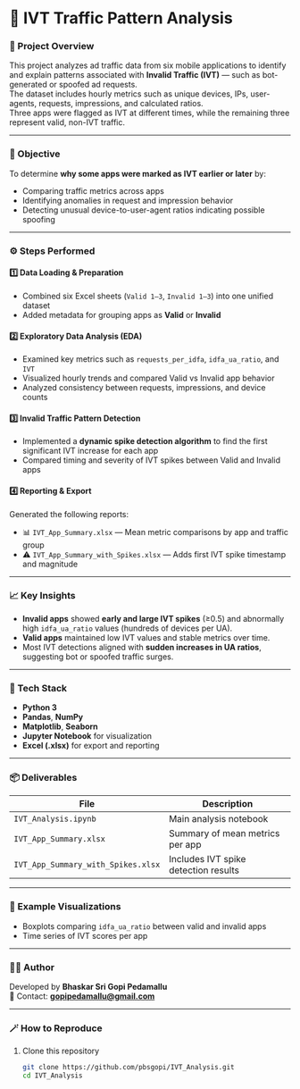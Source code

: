 # 🧠 IVT Traffic Pattern Analysis

### 📄 Project Overview
This project analyzes ad traffic data from six mobile applications to identify and explain patterns associated with **Invalid Traffic (IVT)** — such as bot-generated or spoofed ad requests.  
The dataset includes hourly metrics such as unique devices, IPs, user-agents, requests, impressions, and calculated ratios.  
Three apps were flagged as IVT at different times, while the remaining three represent valid, non-IVT traffic.

---

### 🎯 Objective
To determine **why some apps were marked as IVT earlier or later** by:
- Comparing traffic metrics across apps
- Identifying anomalies in request and impression behavior
- Detecting unusual device-to-user-agent ratios indicating possible spoofing

---

### ⚙️ Steps Performed

#### 1️⃣ Data Loading & Preparation
- Combined six Excel sheets (`Valid 1–3`, `Invalid 1–3`) into one unified dataset  
- Added metadata for grouping apps as **Valid** or **Invalid**

#### 2️⃣ Exploratory Data Analysis (EDA)
- Examined key metrics such as `requests_per_idfa`, `idfa_ua_ratio`, and `IVT`
- Visualized hourly trends and compared Valid vs Invalid app behavior
- Analyzed consistency between requests, impressions, and device counts

#### 3️⃣ Invalid Traffic Pattern Detection
- Implemented a **dynamic spike detection algorithm** to find the first significant IVT increase for each app  
- Compared timing and severity of IVT spikes between Valid and Invalid apps

#### 4️⃣ Reporting & Export
Generated the following reports:
- 📊 `IVT_App_Summary.xlsx` — Mean metric comparisons by app and traffic group  
- ⚠️ `IVT_App_Summary_with_Spikes.xlsx` — Adds first IVT spike timestamp and magnitude  

---

### 📈 Key Insights
- **Invalid apps** showed **early and large IVT spikes** (≥0.5) and abnormally high `idfa_ua_ratio` values (hundreds of devices per UA).  
- **Valid apps** maintained low IVT values and stable metrics over time.  
- Most IVT detections aligned with **sudden increases in UA ratios**, suggesting bot or spoofed traffic surges.

---

### 🧰 Tech Stack
- **Python 3**
- **Pandas**, **NumPy**
- **Matplotlib**, **Seaborn**
- **Jupyter Notebook** for visualization
- **Excel (.xlsx)** for export and reporting

---

### 📦 Deliverables
| File | Description |
|------|--------------|
| `IVT_Analysis.ipynb` | Main analysis notebook |
| `IVT_App_Summary.xlsx` | Summary of mean metrics per app |
| `IVT_App_Summary_with_Spikes.xlsx` | Includes IVT spike detection results |

---

### 🧠 Example Visualizations
- Boxplots comparing `idfa_ua_ratio` between valid and invalid apps  
- Time series of IVT scores per app  

---

### 👨‍💻 Author
Developed by **Bhaskar Sri Gopi Pedamallu**  
📧 Contact: **gopipedamallu@gmail.com**

---

### 🪄 How to Reproduce
1. Clone this repository  
   ```bash
   git clone https://github.com/pbsgopi/IVT_Analysis.git
   cd IVT_Analysis
